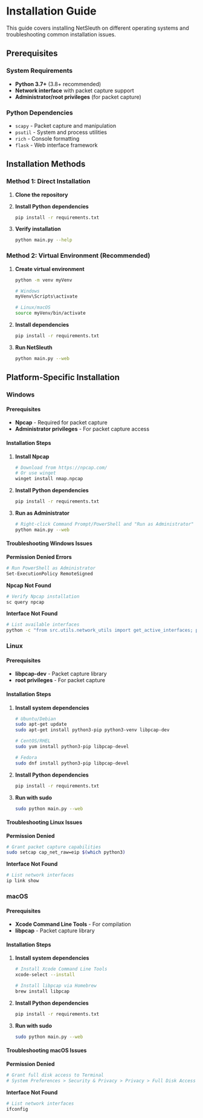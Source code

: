 # Installation Guide

This guide covers installing NetSleuth on different operating systems and troubleshooting common installation issues.

## Prerequisites

### System Requirements
- **Python 3.7+** (3.8+ recommended)
- **Network interface** with packet capture support
- **Administrator/root privileges** (for packet capture)

### Python Dependencies
- `scapy` - Packet capture and manipulation
- `psutil` - System and process utilities
- `rich` - Console formatting
- `flask` - Web interface framework

## Installation Methods

### Method 1: Direct Installation

1. **Clone the repository**
  

2. **Install Python dependencies**
   ```bash
   pip install -r requirements.txt
   ```

3. **Verify installation**
   ```bash
   python main.py --help
   ```

### Method 2: Virtual Environment (Recommended)

1. **Create virtual environment**
   ```bash
   python -m venv myVenv
   
   # Windows
   myVenv\Scripts\activate
   
   # Linux/macOS
   source myVenv/bin/activate
   ```

2. **Install dependencies**
   ```bash
   pip install -r requirements.txt
   ```

3. **Run NetSleuth**
   ```bash
   python main.py --web
   ```

## Platform-Specific Installation

### Windows

#### Prerequisites
- **Npcap** - Required for packet capture
- **Administrator privileges** - For packet capture access

#### Installation Steps

1. **Install Npcap**
   ```bash
   # Download from https://npcap.com/
   # Or use winget
   winget install nmap.npcap
   ```

2. **Install Python dependencies**
   ```bash
   pip install -r requirements.txt
   ```

3. **Run as Administrator**
   ```bash
   # Right-click Command Prompt/PowerShell and "Run as Administrator"
   python main.py --web
   ```

#### Troubleshooting Windows Issues

**Permission Denied Errors**
```bash
# Run PowerShell as Administrator
Set-ExecutionPolicy RemoteSigned
```

**Npcap Not Found**
```bash
# Verify Npcap installation
sc query npcap
```

**Interface Not Found**
```bash
# List available interfaces
python -c "from src.utils.network_utils import get_active_interfaces; print(get_active_interfaces())"
```

### Linux

#### Prerequisites
- **libpcap-dev** - Packet capture library
- **root privileges** - For packet capture

#### Installation Steps

1. **Install system dependencies**
   ```bash
   # Ubuntu/Debian
   sudo apt-get update
   sudo apt-get install python3-pip python3-venv libpcap-dev
   
   # CentOS/RHEL
   sudo yum install python3-pip libpcap-devel
   
   # Fedora
   sudo dnf install python3-pip libpcap-devel
   ```

2. **Install Python dependencies**
   ```bash
   pip install -r requirements.txt
   ```

3. **Run with sudo**
   ```bash
   sudo python main.py --web
   ```

#### Troubleshooting Linux Issues

**Permission Denied**
```bash
# Grant packet capture capabilities
sudo setcap cap_net_raw=eip $(which python3)
```

**Interface Not Found**
```bash
# List network interfaces
ip link show
```

### macOS

#### Prerequisites
- **Xcode Command Line Tools** - For compilation
- **libpcap** - Packet capture library

#### Installation Steps

1. **Install system dependencies**
   ```bash
   # Install Xcode Command Line Tools
   xcode-select --install
   
   # Install libpcap via Homebrew
   brew install libpcap
   ```

2. **Install Python dependencies**
   ```bash
   pip install -r requirements.txt
   ```

3. **Run with sudo**
   ```bash
   sudo python main.py --web
   ```

#### Troubleshooting macOS Issues

**Permission Denied**
```bash
# Grant full disk access to Terminal
# System Preferences > Security & Privacy > Privacy > Full Disk Access
```

**Interface Not Found**
```bash
# List network interfaces
ifconfig
```


